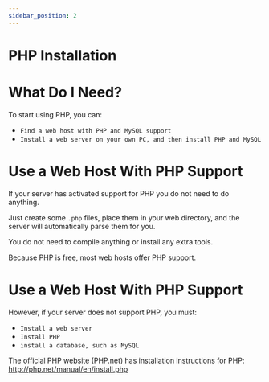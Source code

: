 ```yaml
---
sidebar_position: 2
---
```


# PHP Installation

# What Do I Need?
To start using PHP, you can:    
- `Find a web host with PHP and MySQL support`
- `Install a web server on your own PC, and then install PHP and MySQL`


# Use a Web Host With PHP Support

If your server has activated support for PHP you do not need to do anything.

Just create some `.php` files, place them in your web directory, and the server will automatically parse them for you.

You do not need to compile anything or install any extra tools.

Because PHP is free, most web hosts offer PHP support.


# Use a Web Host With PHP Support

However, if your server does not support PHP, you must:

- `Install a web server`
- `Install PHP`
- `install a database, such as MySQL`

The official PHP website (PHP.net) has installation instructions for PHP: http://php.net/manual/en/install.php